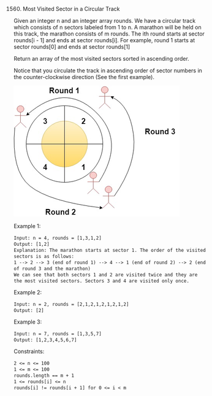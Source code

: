 1560. Most Visited Sector in a Circular Track

Given an integer n and an integer array rounds. We have a circular track which consists of n sectors labeled from 1 to n. A marathon will be held on this track, the marathon consists of m rounds. The ith round starts at sector rounds[i - 1] and ends at sector rounds[i]. For example, round 1 starts at sector rounds[0] and ends at sector rounds[1]

Return an array of the most visited sectors sorted in ascending order.

Notice that you circulate the track in ascending order of sector numbers in the counter-clockwise direction (See the first example).

![Example](1560example.jpg)

Example 1:

    Input: n = 4, rounds = [1,3,1,2]
    Output: [1,2]
    Explanation: The marathon starts at sector 1. The order of the visited sectors is as follows:
    1 --> 2 --> 3 (end of round 1) --> 4 --> 1 (end of round 2) --> 2 (end of round 3 and the marathon)
    We can see that both sectors 1 and 2 are visited twice and they are the most visited sectors. Sectors 3 and 4 are visited only once.

Example 2:

    Input: n = 2, rounds = [2,1,2,1,2,1,2,1,2]
    Output: [2]

Example 3:

    Input: n = 7, rounds = [1,3,5,7]
    Output: [1,2,3,4,5,6,7]

Constraints:

    2 <= n <= 100
    1 <= m <= 100
    rounds.length == m + 1
    1 <= rounds[i] <= n
    rounds[i] != rounds[i + 1] for 0 <= i < m

